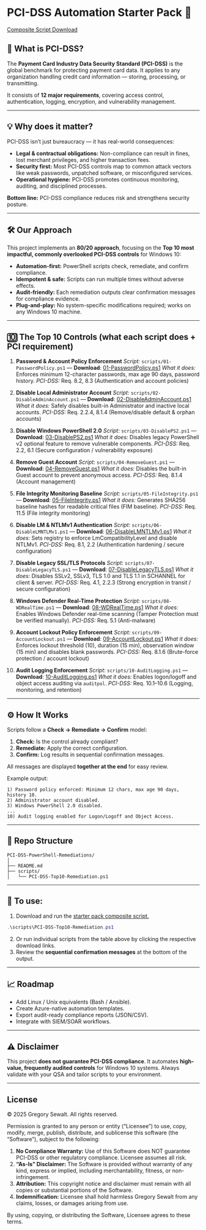 # PCI-DSS Automation Starter Pack 🚀

[Composite Script Download](scripts/PCI-DSS_Top10-Remediation.ps1)

## 📌 What is PCI-DSS?

The **Payment Card Industry Data Security Standard (PCI-DSS)** is the global benchmark for protecting payment card data. It applies to any organization handling credit card information — storing, processing, or transmitting.

It consists of **12 major requirements**, covering access control, authentication, logging, encryption, and vulnerability management.

---

## 💡 Why does it matter?

PCI-DSS isn’t just bureaucracy — it has real-world consequences:

* **Legal & contractual obligations:** Non-compliance can result in fines, lost merchant privileges, and higher transaction fees.
* **Security first:** Most PCI-DSS controls map to common attack vectors like weak passwords, unpatched software, or misconfigured services.
* **Operational hygiene:** PCI-DSS promotes continuous monitoring, auditing, and disciplined processes.

**Bottom line:** PCI-DSS compliance reduces risk and strengthens security posture.

---

## 🛠️ Our Approach

This project implements an **80/20 approach**, focusing on the **Top 10 most impactful, commonly overlooked PCI-DSS controls** for Windows 10:

* **Automation-first:** PowerShell scripts check, remediate, and confirm compliance.
* **Idempotent & safe:** Scripts can run multiple times without adverse effects.
* **Audit-friendly:** Each remediation outputs clear confirmation messages for compliance evidence.
* **Plug-and-play:** No system-specific modifications required; works on any Windows 10 machine.

---

## 🔟 The Top 10 Controls (what each script does + PCI requirement)

1. **Password & Account Policy Enforcement**
   *Script:* `scripts/01-PasswordPolicy.ps1` — **Download**: [01-PasswordPolicy.ps1](scripts/01-PasswordPolicy.ps1)
   *What it does:* Enforces minimum 12-character passwords, max age 90 days, password history.
   *PCI-DSS:* Req. 8.2, 8.3 (Authentication and account policies)

2. **Disable Local Administrator Account**
   *Script:* `scripts/02-DisableAdminAccount.ps1` — **Download**: [02-DisableAdminAccount.ps1](scripts/02-DisableAdminAccount.ps1)
   *What it does:* Safely disables built-in Administrator and inactive local accounts.
   *PCI-DSS:* Req. 2.2.4, 8.1.4 (Remove/disable default & orphan accounts)

3. **Disable Windows PowerShell 2.0**
   *Script:* `scripts/03-DisablePS2.ps1` — **Download**: [03-DisablePS2.ps1](scripts/03-DisablePS2.ps1)
   *What it does:* Disables legacy PowerShell v2 optional feature to remove vulnerable components.
   *PCI-DSS:* Req. 2.2, 6.1 (Secure configuration / vulnerability exposure)

4. **Remove Guest Account**
   *Script:* `scripts/04-RemoveGuest.ps1` — **Download**: [04-RemoveGuest.ps1](scripts/04-RemoveGuest.ps1)
   *What it does:* Disables the built-in Guest account to prevent anonymous access.
   *PCI-DSS:* Req. 8.1.4 (Account management)

5. **File Integrity Monitoring Baseline**
   *Script:* `scripts/05-FileIntegrity.ps1` — **Download**: [05-FileIntegrity.ps1](scripts/05-FileIntegrity.ps1)
   *What it does:* Generates SHA256 baseline hashes for readable critical files (FIM baseline).
   *PCI-DSS:* Req. 11.5 (File integrity monitoring)

6. **Disable LM & NTLMv1 Authentication**
   *Script:* `scripts/06-DisableLMNTLMv1.ps1` — **Download**: [06-DisableLMNTLMv1.ps1](scripts/06-DisableLMNTLMv1.ps1)
   *What it does:* Sets registry to enforce LmCompatibilityLevel and disable NTLMv1.
   *PCI-DSS:* Req. 8.1, 2.2 (Authentication hardening / secure configuration)

7. **Disable Legacy SSL/TLS Protocols**
   *Script:* `scripts/07-DisableLegacyTLS.ps1` — **Download**: [07-DisableLegacyTLS.ps1](scripts/07-DisableLegacyTLS.ps1)
   *What it does:* Disables SSLv2, SSLv3, TLS 1.0 and TLS 1.1 in SCHANNEL for client & server.
   *PCI-DSS:* Req. 4.1, 2.2.3 (Strong encryption in transit / secure configuration)

8. **Windows Defender Real-Time Protection**
   *Script:* `scripts/08-WDRealTime.ps1` — **Download**: [08-WDRealTime.ps1](scripts/08-WDRealTime.ps1)
   *What it does:* Enables Windows Defender real-time scanning (Tamper Protection must be verified manually).
   *PCI-DSS:* Req. 5.1 (Anti-malware)

9. **Account Lockout Policy Enforcement**
   *Script:* `scripts/09-AccountLockout.ps1` — **Download**: [09-AccountLockout.ps1](scripts/09-AccountLockout.ps1)
   *What it does:* Enforces lockout threshold (10), duration (15 min), observation window (15 min) and disables blank passwords.
   *PCI-DSS:* Req. 8.1.6 (Brute-force protection / account lockout)

10. **Audit Logging Enforcement**
    *Script:* `scripts/10-AuditLogging.ps1` — **Download**: [10-AuditLogging.ps1](scripts/10-AuditLogging.ps1)
    *What it does:* Enables logon/logoff and object access auditing via `auditpol`.
    *PCI-DSS:* Req. 10.1–10.6 (Logging, monitoring, and retention)

---

## ⚙️ How It Works

Scripts follow a **Check → Remediate → Confirm** model:

1. **Check:** Is the control already compliant?
2. **Remediate:** Apply the correct configuration.
3. **Confirm:** Log results in sequential confirmation messages.

All messages are displayed **together at the end** for easy review.

Example output:

```plaintext
1) Password policy enforced: Minimum 12 chars, max age 90 days, history 10.
2) Administrator account disabled.
3) Windows PowerShell 2.0 disabled.
...
10) Audit logging enabled for Logon/Logoff and Object Access.
```

---

## 📂 Repo Structure

```
PCI-DSS-PowerShell-Remediations/
│
├── README.md
├── scripts/
│   └── PCI-DSS-Top10-Remediation.ps1
```

---

## 🚀 To use:

1. Download and run the [starter pack composite script.](scripts/PCI-DSS_Top10-Remediation.ps1)

```powershell
.\scripts\PCI-DSS-Top10-Remediation.ps1
```

2. Or run individual scripts from the table above by clicking the respective download links.
3. Review the **sequential confirmation messages** at the bottom of the output.

---

## 📈 Roadmap

* Add Linux / Unix equivalents (Bash / Ansible).
* Create Azure-native automation templates.
* Export audit-ready compliance reports (JSON/CSV).
* Integrate with SIEM/SOAR workflows.

---

## ⚠️ Disclaimer

This project **does not guarantee PCI-DSS compliance**. It automates **high-value, frequently audited controls** for Windows 10 systems. Always validate with your QSA and tailor scripts to your environment.

---

## License

© 2025 Gregory Sewalt. All rights reserved.

Permission is granted to any person or entity (“Licensee”) to use, copy, modify, merge, publish, distribute, and sublicense
this software (the “Software”), subject to the following:

1. **No Compliance Warranty:** Use of this Software does NOT guarantee PCI-DSS or other regulatory compliance. Licensee assumes all risk.
2. **“As-Is” Disclaimer:** The Software is provided without warranty of any kind, express or implied, including merchantability, fitness, or non-infringement.
3. **Attribution:** This copyright notice and disclaimer must remain with all copies or substantial portions of the Software.
4. **Indemnification:** Licensee shall hold harmless Gregory Sewalt from any claims, losses, or damages arising from use.

By using, copying, or distributing the Software, Licensee agrees to these terms.

